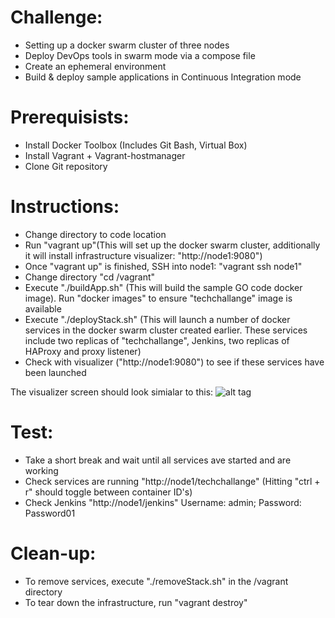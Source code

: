 # Challenge:

-	Setting up a docker swarm cluster of three nodes
-	Deploy DevOps tools in swarm mode via a compose file
-	Create an ephemeral environment
- Build & deploy sample applications in Continuous Integration mode


# Prerequisists:

-	Install Docker Toolbox (Includes Git Bash, Virtual Box)
-	Install Vagrant + Vagrant-hostmanager
-	Clone Git repository 


# Instructions:

-	Change directory to code location
-	Run "vagrant up"(This will set up the docker swarm cluster, additionally it will install infrastructure visualizer: 		"http://node1:9080")
-	Once "vagrant up" is finished, SSH into node1: "vagrant ssh node1"
-	Change directory "cd /vagrant"
-	Execute "./buildApp.sh" (This will build the sample GO code docker image). Run "docker images" to ensure "techchallange" image is available
-	Execute "./deployStack.sh" (This will launch a number of docker services in the docker swarm cluster created earlier. 
	These services include two replicas of "techchallange", Jenkins, two replicas of HAProxy and proxy listener)
-	Check with visualizer ("http://node1:9080") to see if these services have been launched

The visualizer screen should look simialar to this:
![alt tag](Visualizer.PNG)


# Test:

- 	Take a short break and wait until all services ave started and are working
- 	Check services are running "http://node1/techchallange" (Hitting "ctrl + r" should toggle between container ID's)
- 	Check Jenkins "http://node1/jenkins" Username: admin; Password: Password01


# Clean-up:
-	To remove services, execute "./removeStack.sh" in the /vagrant directory
-	To tear down the infrastructure, run "vagrant destroy"
